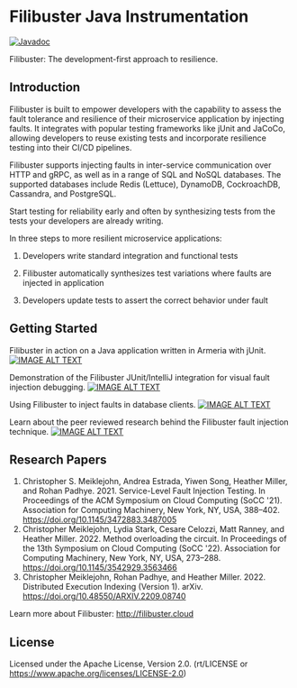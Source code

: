 # Filibuster Java Instrumentation

[![Javadoc](https://img.shields.io/badge/JavaDoc-Online-green)](https://filibuster-testing.github.io/filibuster-java-instrumentation/javadoc/index.html)


Filibuster: The development-first approach to resilience.


## Introduction

Filibuster is built to empower developers with the capability to assess the fault tolerance and resilience of their microservice application by injecting faults. It integrates with popular testing frameworks like jUnit and JaCoCo, allowing developers to reuse existing tests and incorporate resilience testing into their CI/CD pipelines.

Filibuster supports injecting faults in inter-service communication over HTTP and gRPC, as well as in a range of SQL and NoSQL databases. The supported databases include Redis (Lettuce), DynamoDB, CockroachDB, Cassandra, and PostgreSQL. 

Start testing for reliability early and often by synthesizing tests from the tests your developers are already writing.

In three steps to more resilient microservice applications:
1. Developers write standard integration and functional tests

2. Filibuster automatically synthesizes test variations where faults are injected in application

3. Developers update tests to assert the correct behavior under fault

## Getting Started

Filibuster in action on a Java application written in Armeria with jUnit.
[![IMAGE ALT TEXT](http://img.youtube.com/vi/iBtxAVsQPkM/0.jpg)](http://www.youtube.com/watch?v=iBtxAVsQPkM "Filibuster Demo: Java, HTTP with Armeria, and jUnit")

Demonstration of the Filibuster JUnit/IntelliJ integration for visual fault injection debugging.
[![IMAGE ALT TEXT](http://img.youtube.com/vi/Co6kndcd7xw/0.jpg)](http://www.youtube.com/watch?v=Co6kndcd7xw "IntelliJ Support for Filibuster Testing")

Using Filibuster to inject faults in database clients.
[![IMAGE ALT TEXT](http://img.youtube.com/vi/bvaUVCy1m1s/0.jpg)](http://www.youtube.com/watch?v=bvaUVCy1m1s "Can My Microservice Tolerate an Unreliable Database?")

Learn about the peer reviewed research behind the Filibuster fault injection technique.
[![IMAGE ALT TEXT](http://img.youtube.com/vi/pyYh-vNspAI/0.jpg)](http://www.youtube.com/watch?v=pyYh-vNspAI "Service-level Fault Injection Testing, ACM SoCC 2021")



## Research Papers

1. Christopher S. Meiklejohn, Andrea Estrada, Yiwen Song, Heather Miller, and Rohan Padhye. 2021. Service-Level Fault Injection Testing. In Proceedings of the ACM Symposium on Cloud Computing (SoCC '21). Association for Computing Machinery, New York, NY, USA, 388–402. https://doi.org/10.1145/3472883.3487005
2. Christopher Meiklejohn, Lydia Stark, Cesare Celozzi, Matt Ranney, and Heather Miller. 2022. Method overloading the circuit. In Proceedings of the 13th Symposium on Cloud Computing (SoCC '22). Association for Computing Machinery, New York, NY, USA, 273–288. https://doi.org/10.1145/3542929.3563466
3. Christopher Meiklejohn, Rohan Padhye, and Heather Miller. 2022. Distributed Execution Indexing (Version 1). arXiv. https://doi.org/10.48550/ARXIV.2209.08740

Learn more about Filibuster:
http://filibuster.cloud

## License
Licensed under the Apache License, Version 2.0. (rt/LICENSE or https://www.apache.org/licenses/LICENSE-2.0)










